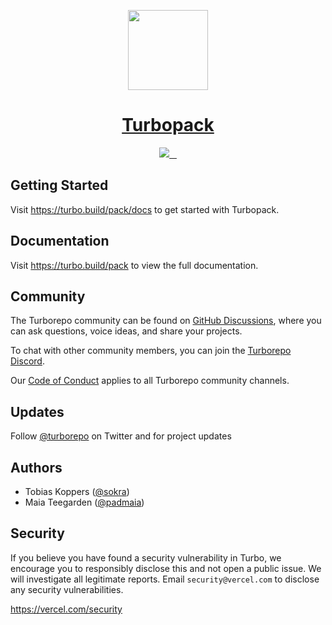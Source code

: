 <p align="center">
  <a href="https://turbo.build/pack">
    <picture>
      <source media="(prefers-color-scheme: dark)" srcset="https://user-images.githubusercontent.com/4060187/196945323-570383ab-2a33-44d3-a8f5-14eec8d49a26.png">
      <img src="https://user-images.githubusercontent.com/4060187/196945312-673c61d1-a7b2-448f-8447-d2aecc06ecfe.png" height="128">
    </picture>
    <h1 align="center">Turbopack</h1>
  </a>
</p>

<p align="center">
  <a aria-label="Vercel logo" href="https://vercel.com">
    <img src="https://img.shields.io/badge/MADE%20BY%20Vercel-000000.svg?style=for-the-badge&logo=Vercel&labelColor=000">
  </a>
  <a aria-label="Crates.io version" href="https://crates.io/crates/turbopack">
    <img alt="" src="https://img.shields.io/crates/v/turbopack.svg?style=for-the-badge&labelColor=000000">
  </a>
  <a aria-label="License" href="https://github.com/vercel/turbo/blob/main/LICENSE">
    <img alt="" src="https://img.shields.io/npm/l/turbo.svg?style=for-the-badge&labelColor=000000&color=">
  </a>
  <a aria-label="Join the community on GitHub" href="https://github.com/vercel/turbo/discussions">
    <img alt="" src="https://img.shields.io/badge/Join%20the%20community-blueviolet.svg?style=for-the-badge&logo=turborepo&labelColor=000000&logoWidth=20&logoColor=white">
  </a>
</p>

## Getting Started

Visit https://turbo.build/pack/docs to get started with Turbopack.

## Documentation

Visit https://turbo.build/pack to view the full documentation.

## Community

The Turborepo community can be found on [GitHub Discussions](https://github.com/vercel/turbo/discussions), where you can ask questions, voice ideas, and share your projects.

To chat with other community members, you can join the [Turborepo Discord](https://turbo.build/discord).

Our [Code of Conduct](https://github.com/vercel/turbo/blob/main/CODE_OF_CONDUCT.md) applies to all Turborepo community channels.

## Updates

Follow [@turborepo](https://twitter.com/turborepo) on Twitter and for project updates

## Authors

- Tobias Koppers ([@sokra](https://twitter.com/sokra))
- Maia Teegarden ([@padmaia](https://twitter.com/padmaia))

## Security

If you believe you have found a security vulnerability in Turbo, we encourage you to responsibly disclose this and not open a public issue. We will investigate all legitimate reports. Email `security@vercel.com` to disclose any security vulnerabilities.

https://vercel.com/security

